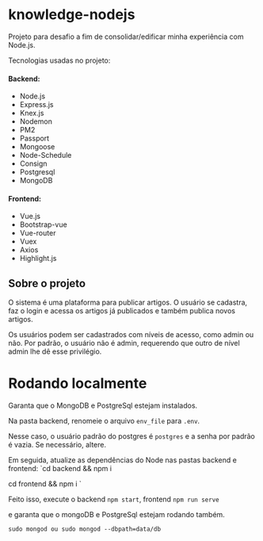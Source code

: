# knowledge-nodejs

Projeto para desafio a fim de consolidar/edificar minha experiência com Node.js.

Tecnologias usadas no projeto:

#### Backend:

* Node.js
* Express.js
* Knex.js
* Nodemon
* PM2
* Passport
* Mongoose
* Node-Schedule
* Consign
* Postgresql
* MongoDB

#### Frontend:

* Vue.js
* Bootstrap-vue
* Vue-router
* Vuex
* Axios
* Highlight.js


## Sobre o projeto

O sistema é uma plataforma para publicar artigos. O usuário se cadastra, faz o login e acessa os artigos já publicados e também publica novos artigos.

Os usuários podem ser cadastrados com níveis de acesso, como admin ou não. Por padrão, o usuário não é admin, requerendo que outro de nível admin lhe dê
esse privilégio.

# Rodando localmente

Garanta que o MongoDB e PostgreSql estejam instalados.

Na pasta backend, renomeie o arquivo `env_file` para `.env`.

Nesse caso, o usuário padrão do postgres é `postgres` e a senha por padrão é vazia. Se necessário, altere.

Em seguida, atualize as dependências do Node nas pastas backend e frontend:
`cd backend && npm i

cd frontend && npm i
`

Feito isso, execute o backend `npm start`, frontend `npm run serve`

e garanta que o mongoDB e PostgreSql estejam rodando também.

`sudo mongod ou sudo mongod --dbpath=data/db`

